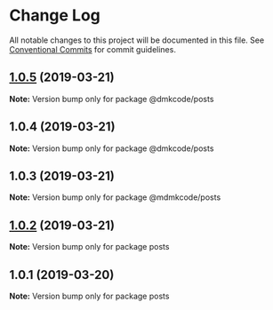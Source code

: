 # Change Log

All notable changes to this project will be documented in this file.
See [Conventional Commits](https://conventionalcommits.org) for commit guidelines.

## [1.0.5](https://github.com/DMKCode/splitstack-postsapi/compare/@dmkcode/posts@1.0.4...@dmkcode/posts@1.0.5) (2019-03-21)

**Note:** Version bump only for package @dmkcode/posts





## 1.0.4 (2019-03-21)

**Note:** Version bump only for package @dmkcode/posts





## 1.0.3 (2019-03-21)

**Note:** Version bump only for package @mdmkcode/posts





## [1.0.2](https://github.com/DMKCode/splitstack-postsapi/compare/posts@1.0.1...posts@1.0.2) (2019-03-21)

**Note:** Version bump only for package posts





## 1.0.1 (2019-03-20)

**Note:** Version bump only for package posts
